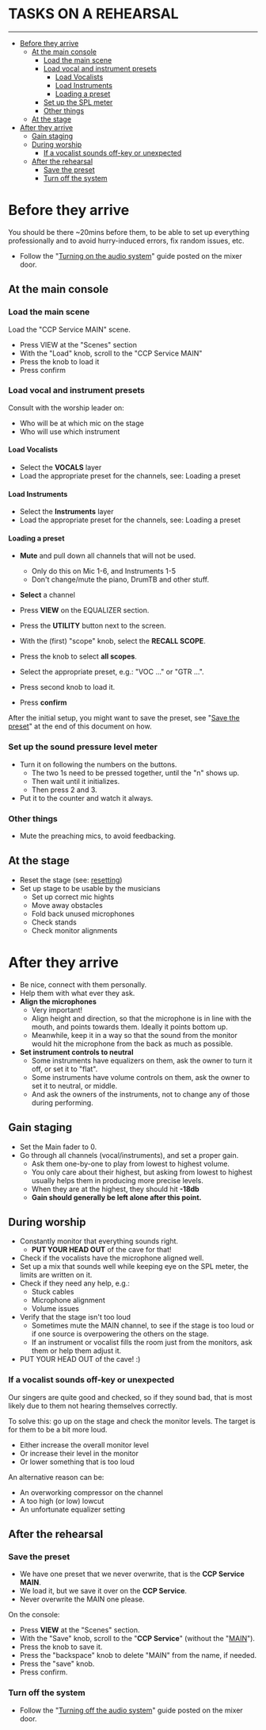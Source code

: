 <h1>TASKS ON A REHEARSAL</h1>
<hr>

<!-- TOC -->
* [Before they arrive](#before-they-arrive)
  * [At the main console](#at-the-main-console)
    * [Load the main scene](#load-the-main-scene)
    * [Load vocal and instrument presets](#load-vocal-and-instrument-presets)
      * [Load Vocalists](#load-vocalists)
      * [Load Instruments](#load-instruments)
      * [Loading a preset](#loading-a-preset)
    * [Set up the SPL meter](#set-up-the-spl-meter)
    * [Other things](#other-things)
  * [At the stage](#at-the-stage)
* [After they arrive](#after-they-arrive)
  * [Gain staging](#gain-staging)
  * [During worship](#during-worship)
    * [If a vocalist sounds off-key or unexpected](#if-a-vocalist-sounds-off-key-or-unexpected)
  * [After the rehearsal](#after-the-rehearsal)
    * [Save the preset](#save-the-preset)
    * [Turn off the system](#turn-off-the-system)
<!-- TOC -->

# Before they arrive
You should be there ~20mins before them, to be able to set up
everything professionally and to avoid hurry-induced errors, fix random issues, etc.

 * Follow the "[Turning on the audio system](../labels/turningon.pdf)" guide posted on the mixer door.

## At the main console

### Load the main scene
Load the "CCP Service MAIN" scene.

 * Press VIEW at the "Scenes" section
 * With the "Load" knob, scroll to the "CCP Service MAIN"
 * Press the knob to load it
 * Press confirm


### Load vocal and instrument presets

Consult with the worship leader on:
 * Who will be at which mic on the stage
 * Who will use which instrument


#### Load Vocalists
 * Select the **VOCALS** layer 
 * Load the appropriate preset for the channels, see: Loading a preset

#### Load Instruments
* Select the **Instruments** layer
* Load the appropriate preset for the channels, see: Loading a preset


#### Loading a preset
 * **Mute** and pull down all channels that will not be used.
   * Only do this on Mic 1-6, and Instruments 1-5
   * Don't change/mute the piano, DrumTB and other stuff.
   

 * **Select** a channel
 * Press **VIEW** on the EQUALIZER section.
 * Press the **UTILITY** button next to the screen.
 * With the (first) "scope" knob, select the **RECALL SCOPE**.
 * Press the knob to select **all scopes**.
 * Select the appropriate preset, e.g.: "VOC ..." or "GTR ...".
 * Press second knob to load it.
 * Press **confirm**

After the initial setup, you might want to save the preset, see "[Save the preset](#save-the-preset)" at the end of this document on how.

### Set up the sound pressure level meter
* Turn it on following the numbers on the buttons.
  * The two 1s need to be pressed together, until the "n" shows up.
  * Then wait until it initializes.
  * Then press 2 and 3.
* Put it to the counter and watch it always.


### Other things
 * Mute the preaching mics, to avoid feedbacking.


## At the stage
* Reset the stage (see: [resetting](resetting.md))
* Set up stage to be usable by the musicians
     * Set up correct mic hights
     * Move away obstacles
     * Fold back unused microphones
     * Check stands
    * Check monitor alignments

# After they arrive
 * Be nice, connect with them personally.
 * Help them with what ever they ask.
 * **Align the microphones**
   * Very important!
   * Align height and direction, so that the microphone is in line with the mouth, and points towards them. Ideally it points  bottom up.
   * Meanwhile, keep it in a way so that the sound from the monitor would hit the microphone from the back as much as possible.
 * **Set instrument controls to neutral**
   * Some instruments have equalizers on them, ask the owner to turn it off, or set it to "flat".
   * Some instruments have volume controls on them, ask the owner to set it to neutral, or middle.
   * And ask the owners of the instruments, not to change any of those during performing.
   
## Gain staging
 * Set the Main fader to 0.
 * Go through all channels (vocal/instruments), and set a proper gain.
   * Ask them one-by-one to play from lowest to highest volume.
   * You only care about their highest, but asking from lowest to highest usually helps them in producing more precise levels.
   * When they are at the highest, they should hit **-18db**
   * **Gain should generally be left alone after this point.**


## During worship
 * Constantly monitor that everything sounds right.
   * **PUT YOUR HEAD OUT** of the cave for that!
 * Check if the vocalists have the microphone aligned well.  
 * Set up a mix that sounds well while keeping eye on the SPL meter, the limits are written on it.
 * Check if they need any help, e.g.:
   * Stuck cables
   * Microphone alignment
   * Volume issues
 * Verify that the stage isn't too loud
   * Sometimes mute the MAIN channel, to see if the stage is too loud or if one source is overpowering the others on the stage.
   * If an instrument or vocalist fills the room just from the monitors, ask them or help them adjust it.
 * PUT YOUR HEAD OUT of the cave! :)
    
    
### If a vocalist sounds off-key or unexpected
Our singers are quite good and checked, so if they sound bad,
that is most likely due to them not hearing themselves correctly.


To solve this: go up on the stage and check the monitor levels.
The target is for them to be a bit more loud.
 * Either increase the overall monitor level
 * Or increase their level in the monitor
 * Or lower something that is too loud

An alternative reason can be:
 * An overworking compressor on the channel
 * A too high (or low) lowcut
 * An unfortunate equalizer setting

## After the rehearsal
### Save the preset

 * We have one preset that we never overwrite, that is the **CCP Service MAIN**.
 * We load it, but we save it over on the **CCP Service**.
 * Never overwrite the MAIN one please.

On the console:
* Press **VIEW** at the "Scenes" section.
* With the "Save" knob, scroll to the "**CCP Service**" (without the "<ins>MAIN</ins>").
* Press the knob to save it.
* Press the "backspace" knob to delete "MAIN" from the name, if needed.
* Press the "save" knob.
* Press confirm.

### Turn off the system
* Follow the "[Turning off the audio system](../labels/turningoff.pdf)" guide posted on the mixer door.
